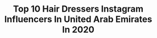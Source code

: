 ---
title: Top 10 Hair Dressers Instagram Influencers In United Arab Emirates In 2020
description: >-
  Find top hair dressers Instagram influencers in United Arab Emirates in 2020. Most popular hashtags: #dresses #hair #skincare #style.
platform: Instagram
profiles:
  - username: "jacqueslacoupe"
    fullname: >-
      Jacques La Coupe Beauty Salon
    location: "United Arab Emirates"
    followers: 38294
    engagement: 60
    commentsToLikes: 0.089652
    id: ck0w0sahwfshe0i196v69anmh
    verified: false
    hashtags: "#essentiallooks, #happynewyear, #babylights, #caramelbalayage"
  - username: "manchu_club36"
    fullname: >-
      M36🔹™️
    location: "United Arab Emirates"
    followers: 19451
    engagement: 788
    commentsToLikes: 0.049958
    id: ck5qdntpuwhd20i11rp8mu3sz
    verified: false
    hashtags: "#shoutout, #dailypost, #versatilemedia, #tikok"
  - username: "makeupby_zainab"
    fullname: >-
      Zainab Koustek
    location: "United Arab Emirates"
    followers: 43860
    engagement: 484
    commentsToLikes: 0.009472
    id: ck55nybr1794w0i11mrdcjv8m
    verified: false
    hashtags: "#muse, #ofracosmetics, #blonde, #diamond"
  - username: "danihairstylist1"
    fullname: >-
      Dani's Offical Account
    location: "United Arab Emirates"
    followers: 104133
    engagement: 183
    commentsToLikes: 0.008752
    id: ck0w36weirvvw0i19wz0juu3o
    verified: false
    hashtags: "#karachi, #ushnashah, #photooftheday, #yoyohoneysingh"
  - username: "ajmal_khan_"
    fullname: >-
      Ajmal Khan | AK
    location: "United Arab Emirates"
    followers: 1619351
    engagement: 381
    commentsToLikes: 0.016173
    id: ck0u9huh19wtj0i19c0zp8fz9
    verified: true
    hashtags: "#urban, #armwrestling, #dubaifashion, #biker"
  - username: "lorenianna"
    fullname: >-
      Loreni_Anna
    location: "United Arab Emirates"
    followers: 143663
    engagement: 354
    commentsToLikes: 0.027509
    id: ck5zlqi98l7760i14lzkrktjf
    verified: false
    hashtags: "#personaltrainer, #dowhatyoulove, #sunglasses, #video"
  - username: "shirinvandort"
    fullname: >-
      Shirin Van Dort
    location: "United Arab Emirates"
    followers: 180690
    engagement: 33
    commentsToLikes: 0.078938
    id: ck136qf9z7r2d0i191qfnrwx2
    verified: false
    hashtags: "#fashionblogger, #looseglitter, #buynyxonline, #selfies"
  - username: "italianhair"
    fullname: >-
      Gio Hair
    location: "United Arab Emirates"
    followers: 41665
    engagement: 69
    commentsToLikes: 0.041480
    id: ck13b511ftpgr0i19sawgzr71
    verified: false
    hashtags: "#happy, #redcarpetdress, #anotherbeautifulday, #besttimeoftheyear"
---